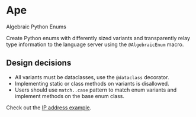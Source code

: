 # Ape

Algebraic Python Enums

Create Python enums with differently sized variants and transparently
relay type information to the language server using the `@AlgebraicEnum` macro.

## Design decisions
- All variants must be dataclasses, use the `@dataclass` decorator.
- Implementing static or class methods on variants is disallowed.
- Users should use `match..case` pattern to match enum variants and implement methods on the base enum class.

Check out the [IP address example](./examples/ip_address.py).

